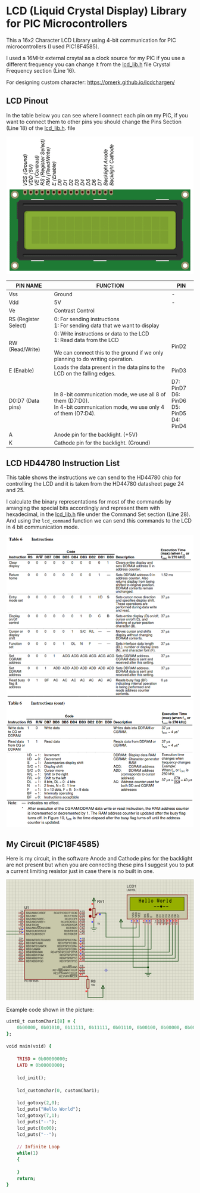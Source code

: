 # LCD (Liquid Crystal Display) Library <br> for PIC Microcontrollers

This a 16x2 Character LCD Library using 4-bit communication for PIC microcontrollers (I used PIC18F4585).

I used a 16MHz external crsytal as a clock source for my PIC if you use a different frequency you can change it from the [lcd_lib.h](lcd_lib.h) file Crystal Frequency section (Line 16).

For designing custom character: https://omerk.github.io/lcdchargen/

## LCD Pinout

In the table below you can see where I connect each pin on my PIC, if you want to connect them to other pins you should change the Pins Section (Line 18) of the [lcd_lib.h](lcd_lib.h). file

![LCD pinout](Images/lcd_pinout.png)

| PIN NAME             | FUNCTION                                                                                                                                                    | PIN                                              |
|----------------------|-------------------------------------------------------------------------------------------------------------------------------------------------------------|--------------------------------------------------|
| Vss                  | Ground                                                                                                                                                      |                         -                        |
| Vdd                  | 5V                                                                                                                                                          |                         -                        |
| Ve                   | Contrast Control                                                                                                                                            |                                                  |
| RS (Register Select) | 0: For sending instructions<br>1: For sending data that we want to display                                                                                  |                                                  |
| RW (Read/Write)      | 0: Write instructions or data to the LCD<br>1: Read data from the LCD<br><br>We can connect this to the ground if we only planning to do writing operation. |                       PinD2                      |
| E (Enable)           | Loads the data present in the data pins to the LCD on the falling edges.                                                                                    |                       PinD3                      |
| D0:D7 (Data pins)    | In 8-bit communication mode, we use all 8 of them (D7:D0).<br>In 4-bit communication mode, we use only 4 of them (D7:D4).                                   | D7: PinD7<br>D6: PinD6<br>D5: PinD5<br>D4: PinD4 |
| A                    | Anode pin for the backlight. (+5V)                                                                                                                          |                                                  |
| K                    | Cathode pin for the backlight. (Ground)                                                                                                                     |                                                  |

## LCD HD44780 Instruction List

This table shows the instructions we can send to the HD44780 chip for controlling the LCD and it is taken from the HD44780 datasheet page 24 and 25. 

I calculate the binary representations for most of the commands by arranging the special bits accordingly and represent them with hexadecimal, in the [lcd_lib.h](lcd_lib.h) file under the Command Set section (Line 28). And using the `lcd_command` function we can send this commands to the LCD in 4 bit communication mode. 

![hd44780 instructions 1](Images/hd44780_instructions_1.png)
![hd44780 instructions 2](Images/hd44780_instructions_2.png)

## My Circuit (PIC18F4585)

Here is my circuit, in the software Anode and Cathode pins for the backlight are not present but when you are connecting these pins I suggest you to put a current limiting resistor just in case there is no built in one.

![circuit](Images/lcd_connection.png)

Example code shown in the picture:
```ruby
uint8_t customChar1[8] = {
	0b00000, 0b01010, 0b11111, 0b11111, 0b01110, 0b00100, 0b00000, 0b00000
};

void main(void) {
        
    TRISD = 0b00000000;
    LATD = 0b00000000;
    
    lcd_init();
    
    lcd_customchar(0, customChar1);
    
    lcd_gotoxy(2,0);
    lcd_puts("Hello World");
    lcd_gotoxy(7,1);
    lcd_puts("--");
    lcd_putc(0x00);
    lcd_puts("--");
    
    // Infinite Loop
    while(1)
    {

    }
    return;
}
```

